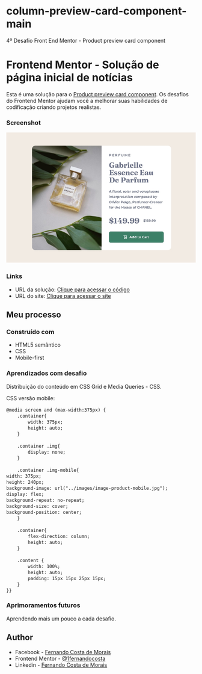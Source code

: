 # column-preview-card-component-main
4º Desafio Front End Mentor - Product preview card component

# Frontend Mentor - Solução de página inicial de notícias

Esta é uma solução para o [Product preview card component](https://www.frontendmentor.io/challenges/product-preview-card-component-GO7UmttRfa/hub/product-preview-card-component-ktPO9Ophrj). Os desafios do Frontend Mentor ajudam você a melhorar suas habilidades de codificação criando projetos realistas. 

### Screenshot

![Screenshot](https://github.com/1fernandocosta/product-preview-card-component/blob/main/src/images/screenshot.jpg)

### Links

- URL da solução: [Clique para acessar o código](https://github.com/1fernandocosta/product-preview-card-component)
- URL do site: [Clique para acessar o site](https://1fernandocosta.github.io/product-preview-card-component)

## Meu processo

### Construído com

- HTML5 semântico
- CSS
- Mobile-first

### Aprendizados com desafio

Distribuição do conteúdo em CSS Grid e Media Queries - CSS.

CSS versão mobile:

```
@media screen and (max-width:375px) {
    .container{
        width: 375px;
        height: auto;
    }

    .container .img{
        display: none;
    }

    .container .img-mobile{
width: 375px;
height: 240px;
background-image: url("../images/image-product-mobile.jpg");
display: flex;
background-repeat: no-repeat;
background-size: cover;
background-position: center;
    }

    .container{
        flex-direction: column;
        height: auto;
    }

    .content {
        width: 100%;
        height: auto;
        padding: 15px 15px 25px 15px;
    }
}}
```

### Aprimoramentos futuros

Aprendendo mais um pouco a cada desafio.

## Author

- Facebook - [Fernando Costa de Morais](https://www.fb.com/1fernandocosta)
- Frontend Mentor - [@1fernandocosta](https://www.frontendmentor.io/profile/1fernandocosta)
- Linkedin - [Fernando Costa de Morais](https://www.linkedin.com/in/fernandocostademorais)
